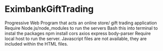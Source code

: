 # EximbankGiftTrading
Progressive Web Program that acts an online store/ gift trading application 
Require Node.js/node_modules to run the servers 
Bash this into terminal to instal the packages 
npm install cors axios express body-parser
Require local host to run the server. 
Javascript files are not available, they are included within the HTML files. 

